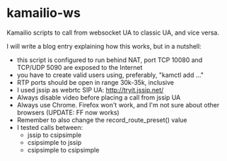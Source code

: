 kamailio-ws
===========

Kamailio scripts to call from websocket UA to classic UA, and vice versa.

I will write a blog entry explaining how this works, but in a nutshell:

- this script is configured to run behind NAT, port TCP 10080 and TCP/UDP 5090 are exposed to the Internet
- you have to create valid users using, preferably, "kamctl add ..."
- RTP ports should be open in range 30k-35k, inclusive
- I used jssip as webrtc SIP UA: http://tryit.jssip.net/
- Always disable video before placing a call from jssip UA
- Always use Chrome. Firefox won't work, and I'm not sure about other browsers (UPDATE: FF now works)
- Remember to also change the record_route_preset() value
- I tested calls between:
	- jssip to csipsimple
	- csipsimple to jssip
	- csipsimple to csipsimple
